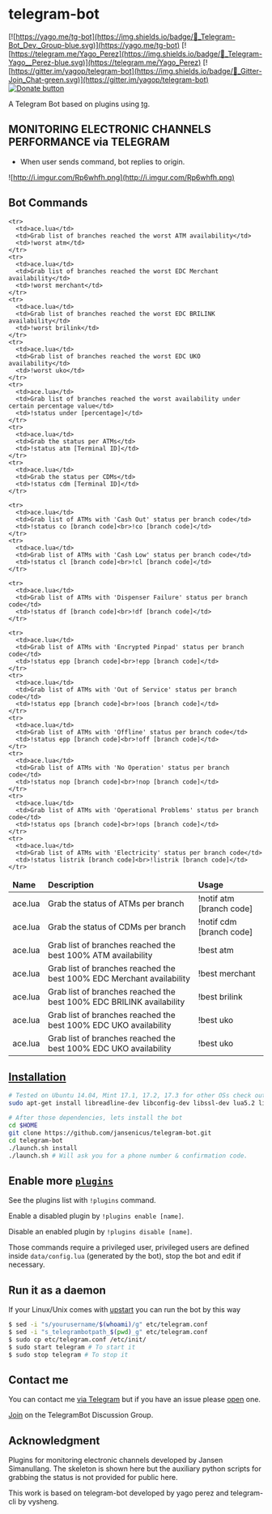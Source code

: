 telegram-bot
============

[![https://yago.me/tg-bot](https://img.shields.io/badge/💬_Telegram-Bot_Dev._Group-blue.svg)](https://yago.me/tg-bot) [![https://telegram.me/Yago_Perez](https://img.shields.io/badge/💬_Telegram-Yago__Perez-blue.svg)](https://telegram.me/Yago_Perez) [![https://gitter.im/yagop/telegram-bot](https://img.shields.io/badge/💬_Gitter-Join_Chat-green.svg)](https://gitter.im/yagop/telegram-bot)
[![Donate button](https://img.shields.io/badge/Red_Cross-donate-yellow.svg)](https://www.icrc.org/ "Donate to Red Cross Society")

A Telegram Bot based on plugins using [tg](https://github.com/vysheng/tg).

MONITORING ELECTRONIC CHANNELS PERFORMANCE via TELEGRAM
----------
- When user sends command, bot replies to origin.

![http://i.imgur.com/Rp6whfh.png](http://i.imgur.com/Rp6whfh.png)

Bot Commands
------------
<table>
  <thead>
    <tr>
      <td><strong>Name</strong></td>
      <td><strong>Description</strong></td>
      <td><strong>Usage</strong></td>
    </tr>
  </thead>
  <tbody>
    <tr>
      <td>ace.lua</td>
      <td>Grab the status of ATMs per branch</td>
      <td>!notif atm [branch code]</td>
    </tr>
    <tr>
      <td>ace.lua</td>
      <td>Grab the status of CDMs per branch</td>
      <td>!notif cdm [branch code]</td>
    </tr>
    <tr>
      <td>ace.lua</td>
      <td>Grab list of branches reached the best 100% ATM availability</td>
      <td>!best atm</td>
    </tr>
    <tr>
      <td>ace.lua</td>
      <td>Grab list of branches reached the best 100% EDC Merchant availability</td>
      <td>!best merchant</td>
    </tr>
    <tr>
      <td>ace.lua</td>
      <td>Grab list of branches reached the best 100% EDC BRILINK availability</td>
      <td>!best brilink</td>
    </tr>
    <tr>
      <td>ace.lua</td>
      <td>Grab list of branches reached the best 100% EDC UKO availability</td>
      <td>!best uko</td>
    </tr>
    <tr>
      <td>ace.lua</td>
      <td>Grab list of branches reached the best 100% EDC UKO availability</td>
      <td>!best uko</td>
    </tr>
	
    <tr>
      <td>ace.lua</td>
      <td>Grab list of branches reached the worst ATM availability</td>
      <td>!worst atm</td>
    </tr>
    <tr>
      <td>ace.lua</td>
      <td>Grab list of branches reached the worst EDC Merchant availability</td>
      <td>!worst merchant</td>
    </tr>
    <tr>
      <td>ace.lua</td>
      <td>Grab list of branches reached the worst EDC BRILINK availability</td>
      <td>!worst brilink</td>
    </tr>
    <tr>
      <td>ace.lua</td>
      <td>Grab list of branches reached the worst EDC UKO availability</td>
      <td>!worst uko</td>
    </tr>
    <tr>
      <td>ace.lua</td>
      <td>Grab list of branches reached the worst availability under certain percentage value</td>
      <td>!status under [percentage]</td>
    </tr>
    <tr>
      <td>ace.lua</td>
      <td>Grab the status per ATMs</td>
      <td>!status atm [Terminal ID]</td>
    </tr>
    <tr>
      <td>ace.lua</td>
      <td>Grab the status per CDMs</td>
      <td>!status cdm [Terminal ID]</td>
    </tr>
	
    <tr>
      <td>ace.lua</td>
      <td>Grab list of ATMs with 'Cash Out' status per branch code</td>
      <td>!status co [branch code]<br>!co [branch code]</td>
    </tr>
    <tr>
      <td>ace.lua</td>
      <td>Grab list of ATMs with 'Cash Low' status per branch code</td>
      <td>!status cl [branch code]<br>!cl [branch code]</td>
    </tr>
	
    <tr>
      <td>ace.lua</td>
      <td>Grab list of ATMs with 'Dispenser Failure' status per branch code</td>
      <td>!status df [branch code]<br>!df [branch code]</td>
    </tr>
	
    <tr>
      <td>ace.lua</td>
      <td>Grab list of ATMs with 'Encrypted Pinpad' status per branch code</td>
      <td>!status epp [branch code]<br>!epp [branch code]</td>
    </tr>
    <tr>
      <td>ace.lua</td>
      <td>Grab list of ATMs with 'Out of Service' status per branch code</td>
      <td>!status epp [branch code]<br>!oos [branch code]</td>
    </tr>
	<tr>
      <td>ace.lua</td>
      <td>Grab list of ATMs with 'Offline' status per branch code</td>
      <td>!status epp [branch code]<br>!off [branch code]</td>
    </tr>
    <tr>
      <td>ace.lua</td>
      <td>Grab list of ATMs with 'No Operation' status per branch code</td>
      <td>!status nop [branch code]<br>!nop [branch code]</td>
    </tr>
	<tr>
      <td>ace.lua</td>
      <td>Grab list of ATMs with 'Operational Problems' status per branch code</td>
      <td>!status ops [branch code]<br>!ops [branch code]</td>
    </tr>
	<tr>
      <td>ace.lua</td>
      <td>Grab list of ATMs with 'Electricity' status per branch code</td>
      <td>!status listrik [branch code]<br>!listrik [branch code]</td>
    </tr>
	
	
  </tbody>
</table>

[Installation](https://github.com/yagop/telegram-bot/wiki/Installation)
------------
```bash
# Tested on Ubuntu 14.04, Mint 17.1, 17.2, 17.3 for other OSs check out https://github.com/yagop/telegram-bot/wiki/Installation
sudo apt-get install libreadline-dev libconfig-dev libssl-dev lua5.2 liblua5.2-dev libevent-dev make unzip git redis-server g++ libjansson-dev libpython-dev expat libexpat1-dev
```

```bash
# After those dependencies, lets install the bot
cd $HOME
git clone https://github.com/jansenicus/telegram-bot.git
cd telegram-bot
./launch.sh install
./launch.sh # Will ask you for a phone number & confirmation code.
```

Enable more [`plugins`](https://github.com/yagop/telegram-bot/tree/master/plugins)
-------------
See the plugins list with `!plugins` command.

Enable a disabled plugin by `!plugins enable [name]`.

Disable an enabled plugin by `!plugins disable [name]`.

Those commands require a privileged user, privileged users are defined inside `data/config.lua` (generated by the bot), stop the bot and edit if necessary.


Run it as a daemon
------------
If your Linux/Unix comes with [upstart](http://upstart.ubuntu.com/) you can run the bot by this way
```bash
$ sed -i "s/yourusername/$(whoami)/g" etc/telegram.conf
$ sed -i "s_telegrambotpath_$(pwd)_g" etc/telegram.conf
$ sudo cp etc/telegram.conf /etc/init/
$ sudo start telegram # To start it
$ sudo stop telegram # To stop it
```

Contact me
------------
You can contact me [via Telegram](https://telegram.me/jansensimanullang) but if you have an issue please [open](https://github.com/yagop/telegram-bot/issues) one.

[Join](https://telegram.me/joinchat/ALJ3izwBCNXSswCHOKMwGw) on the TelegramBot Discussion Group.

Acknowledgment
------------
Plugins for  monitoring electronic channels developed by Jansen Simanullang. The skeleton is shown here but the auxiliary python scripts for grabbing the status is not provided for public here.

This work is based on telegram-bot developed by yago perez and telegram-cli by vysheng.
